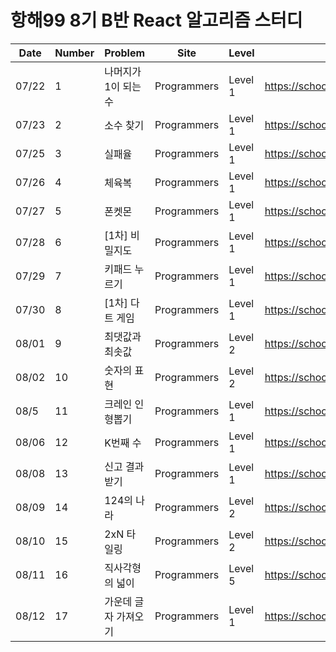 # 항해99 8기 B반 React 알고리즘 스터디

|Date|Number|Problem|Site|Level|Link|
|---|--|-----|---|---|---|
|07/22|1|나머지가 1이 되는 수|Programmers|Level 1|https://school.programmers.co.kr/learn/courses/30/lessons/87389|
|07/23|2|소수 찾기|Programmers|Level 1|https://school.programmers.co.kr/learn/courses/30/lessons/12921|
|07/25|3|실패율|Programmers|Level 1|https://school.programmers.co.kr/learn/courses/30/lessons/42889|
|07/26|4|체육복|Programmers|Level 1|https://school.programmers.co.kr/learn/courses/30/lessons/42862|
|07/27|5|폰켓몬|Programmers|Level 1|https://school.programmers.co.kr/learn/courses/30/lessons/1845|
|07/28|6|[1차] 비밀지도|Programmers|Level 1|https://school.programmers.co.kr/learn/courses/30/lessons/17681|
|07/29|7|키패드 누르기|Programmers|Level 1|https://school.programmers.co.kr/learn/courses/30/lessons/67256|
|07/30|8|[1차] 다트 게임|Programmers|Level 1|https://school.programmers.co.kr/learn/courses/30/lessons/17682|
|08/01|9|최댓값과 최솟값|Programmers|Level 2|https://school.programmers.co.kr/learn/courses/30/lessons/12939|
|08/02|10|숫자의 표현|Programmers|Level 2|https://school.programmers.co.kr/learn/courses/30/lessons/12924|
|08/5|11|크레인 인형뽑기|Programmers|Level 1|https://school.programmers.co.kr/learn/courses/30/lessons/64061|
|08/06|12|K번째 수|Programmers|Level 1|https://school.programmers.co.kr/learn/courses/30/lessons/42748|
|08/08|13|신고 결과 받기|Programmers|Level 1|https://school.programmers.co.kr/learn/courses/30/lessons/92334|
|08/09|14|124의 나라|Programmers|Level 2|https://school.programmers.co.kr/learn/courses/30/lessons/12899|
|08/10|15|2xN 타일링|Programmers|Level 2|https://school.programmers.co.kr/learn/courses/30/lessons/12900|
|08/11|16|직사각형의 넓이|Programmers|Level 5|https://school.programmers.co.kr/learn/courses/30/lessons/12974|
|08/12|17|가운데 글자 가져오기|Programmers|Level 1|https://school.programmers.co.kr/learn/courses/30/lessons/12903|